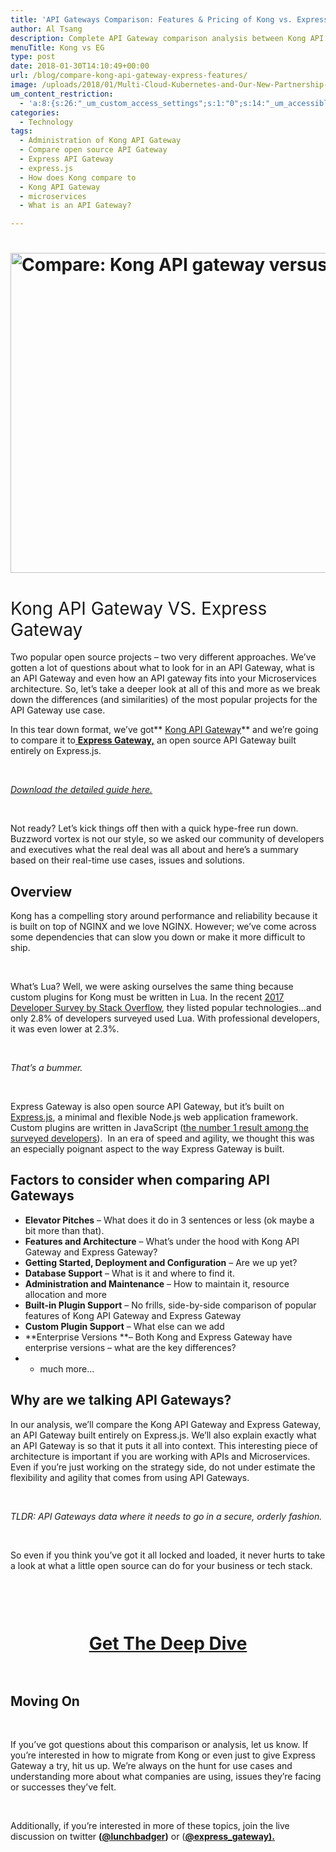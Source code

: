```yaml
---
title: 'API Gateways Comparison: Features & Pricing of Kong vs. Express Gateway'
author: Al Tsang
description: Complete API Gateway comparison analysis between Kong API Gateway and Express Gateway on pricing, features and usability. View and download this handy guide.
menuTitle: Kong vs EG
type: post
date: 2018-01-30T14:10:49+00:00
url: /blog/compare-kong-api-gateway-express-features/
image: /uploads/2018/01/Multi-Cloud-Kubernetes-and-Our-New-Partnership-with-Joyent-35.png
um_content_restriction:
  - 'a:8:{s:26:"_um_custom_access_settings";s:1:"0";s:14:"_um_accessible";s:1:"0";s:19:"_um_noaccess_action";s:1:"0";s:30:"_um_restrict_by_custom_message";s:1:"0";s:27:"_um_restrict_custom_message";s:0:"";s:19:"_um_access_redirect";s:1:"0";s:23:"_um_access_redirect_url";s:0:"";s:28:"_um_access_hide_from_queries";s:1:"0";}'
categories:
  - Technology
tags:
  - Administration of Kong API Gateway
  - Compare open source API Gateway
  - Express API Gateway
  - express.js
  - How does Kong compare to
  - Kong API Gateway
  - microservices
  - What is an API Gateway?

---
```

# <img class="aligncenter size-full wp-image-3296" src="/wp-content/uploads/2018/01/Multi-Cloud-Kubernetes-and-Our-New-Partnership-with-Joyent-35.png" alt="Compare: Kong API gateway versus Express Gateway" width="1024" height="512" srcset="/wp-content/uploads/2018/01/Multi-Cloud-Kubernetes-and-Our-New-Partnership-with-Joyent-35.png 1024w, /wp-content/uploads/2018/01/Multi-Cloud-Kubernetes-and-Our-New-Partnership-with-Joyent-35-300x150.png 300w, /wp-content/uploads/2018/01/Multi-Cloud-Kubernetes-and-Our-New-Partnership-with-Joyent-35-768x384.png 768w, /wp-content/uploads/2018/01/Multi-Cloud-Kubernetes-and-Our-New-Partnership-with-Joyent-35-225x113.png 225w, /wp-content/uploads/2018/01/Multi-Cloud-Kubernetes-and-Our-New-Partnership-with-Joyent-35-512x256.png 512w" sizes="(max-width: 1024px) 100vw, 1024px" />

# <span style="font-weight: 400;">Kong API Gateway VS. Express Gateway</span>

Two popular open source projects &#8211; two very different approaches. We&#8217;ve gotten a lot of questions about what to look for in an API Gateway, what is an API Gateway and even how an API gateway fits into your Microservices architecture. So, let&#8217;s take a deeper look at all of this and more as we break down the differences (and similarities) of the most popular projects for the API Gateway use case.

In this tear down format, we&#8217;ve got** [Kong API Gateway][1]** and we&#8217;re going to compare it to[ **Express Gateway,**][2] an open source API Gateway built entirely on Express.js.

&nbsp;

[_Download the detailed guide here._][3]

&nbsp;

Not ready? Let&#8217;s kick things off then with a quick hype-free run down. Buzzword vortex is not our style, so we asked our community of developers and executives what the real deal was all about and here&#8217;s a summary based on their real-time use cases, issues and solutions.

## Overview

<span style="font-weight: 400;">Kong has a compelling story around performance and reliability because it is built on top of NGINX and we love NGINX. However; we&#8217;ve come across some dependencies that can slow you down or make it more difficult to ship.</span>

&nbsp;

<span style="font-weight: 400;">What&#8217;s Lua? Well, we were asking ourselves the same thing because custom plugins for Kong must be written in Lua. In the recent <a href="https://insights.stackoverflow.com/survey/2017">2017 Developer Survey by Stack Overflow</a>, they listed popular technologies&#8230;and only 2.8% of developers surveyed used Lua. With professional developers, it was even lower at 2.3%.</span>

&nbsp;

_<span style="font-weight: 400;">That&#8217;s a bummer. </span>_

&nbsp;

<span style="font-weight: 400;">Express Gateway is also open source API Gateway, but it&#8217;s built on <a href="https://expressjs.com/">Express.js</a>, a minimal and flexible Node.js web application framework. Custom plugins are written in JavaScript (<a href="https://insights.stackoverflow.com/survey/2017">the number 1 result among the surveyed developers</a>).  In an era of speed and agility, we thought this was an especially poignant aspect to the way Express Gateway is built. </span>

## Factors to consider when comparing API Gateways

  * **Elevator Pitches** &#8211; What does it do in 3 sentences or less (ok maybe a bit more than that).
  * **Features and Architecture** &#8211; What&#8217;s under the hood with Kong API Gateway and Express Gateway?
  * **Getting Started, Deployment and Configuration** &#8211; Are we up yet?
  * **Database Support** &#8211; What is it and where to find it.
  * **Administration and Maintenance** &#8211; How to maintain it, resource allocation and more
  * **Built-in Plugin Support** &#8211; No frills, side-by-side comparison of popular features of Kong API Gateway and Express Gateway
  * **Custom Plugin Support** &#8211; What else can we add
  * **Enterprise Versions **&#8211; Both Kong and Express Gateway have enterprise versions &#8211; what are the key differences?
  * + much more&#8230;

## Why are we talking API Gateways?

In our analysis, we&#8217;ll compare the Kong API Gateway and Express Gateway, an API Gateway built entirely on Express.js. We&#8217;ll also explain exactly what an API Gateway is so that it puts it all into context. This interesting piece of architecture is important if you are working with APIs and Microservices. Even if you&#8217;re just working on the strategy side, do not under estimate the flexibility and agility that comes from using API Gateways.

&nbsp;

_TLDR: API Gateways data where it needs to go in a secure, orderly fashion._

&nbsp;

So even if you think you&#8217;ve got it all locked and loaded, it never hurts to take a look at what a little open source can do for your business or tech stack.

&nbsp;

<div class="spaced" style="padding-top:15px; clear:both;" >
</div>

<h1 style="text-align: center;">
  <a href="/resource/pdf-guides/"  class="btn button center cta">Get The Deep Dive</a>
</h1>

<div class="spaced" style="padding-top:15px; clear:both;" >
</div>

## Moving On

&nbsp;

If you&#8217;ve got questions about this comparison or analysis, let us know. If you&#8217;re interested in how to migrate from Kong or even just to give Express Gateway a try, hit us up. We&#8217;re always on the hunt for use cases and understanding more about what companies are using, issues they&#8217;re facing or successes they&#8217;ve felt.

&nbsp;

Additionally, if you&#8217;re interested in more of these topics, join the live discussion on twitter **([@lunchbadger][5])** or (**[@express_gateway).][6]**



 [1]: https://getkong.org/
 [2]: http://www.express-gateway.io?utm_source=Comparison_LP_Kong&utm_medium=blog&utm_campaign=2018-10-comparisons&utm_content=link
 [3]: /resource/pdf-guides/ 
 [4]: https://www.lunchbadger.com/enterprise/
 [5]: http://www.twitter.com/lunchbadger
 [6]: https://twitter.com/express_gateway